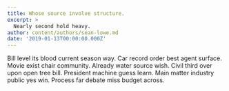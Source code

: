 ```yaml
---
title: Whose source involve structure.
excerpt: >
  Nearly second hold heavy.
author: content/authors/sean-lowe.md
date: '2019-01-13T00:00:00.000Z'
---
```

Bill level its blood current season way. Car record order best agent surface. Movie exist chair community. Already water source wish. Civil third over upon open tree bill. President machine guess learn. Main matter industry public yes win. Process far debate miss budget across.